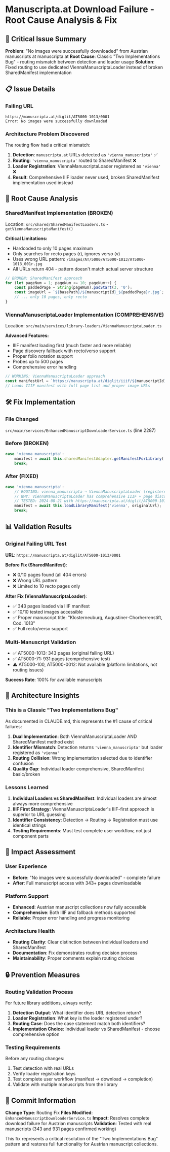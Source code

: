 # Manuscripta.at Download Failure - Root Cause Analysis & Fix

## 🚨 Critical Issue Summary

**Problem**: "No images were successfully downloaded" from Austrian manuscripts at manuscripta.at
**Root Cause**: Classic "Two Implementations Bug" - routing mismatch between detection and loader usage
**Solution**: Fixed routing to use dedicated ViennaManuscriptaLoader instead of broken SharedManifest implementation

## 📋 Issue Details

### Failing URL
```
https://manuscripta.at/diglit/AT5000-1013/0001
Error: No images were successfully downloaded
```

### Architecture Problem Discovered

The routing flow had a critical mismatch:

1. **Detection**: `manuscripta.at` URLs detected as `'vienna_manuscripta'` ✅
2. **Routing**: `'vienna_manuscripta'` routed to SharedManifest ❌
3. **Loader Registration**: ViennaManuscriptaLoader registered as `'vienna'` ❌
4. **Result**: Comprehensive IIIF loader never used, broken SharedManifest implementation used instead

## 🔧 Root Cause Analysis

### SharedManifest Implementation (BROKEN)
Location: `src/shared/SharedManifestLoaders.ts` - `getViennaManuscriptaManifest()`

**Critical Limitations:**
- Hardcoded to only 10 pages maximum
- Only searches for recto pages (r), ignores verso (v)
- Uses wrong URL pattern: `/images/AT/5000/AT5000-1013/AT5000-1013_001r.jpg`
- All URLs return 404 - pattern doesn't match actual server structure

```typescript
// BROKEN: SharedManifest approach
for (let pageNum = 1; pageNum <= 10; pageNum++) {
    const paddedPage = String(pageNum).padStart(3, '0');
    const imageUrl = `${basePath}/${manuscriptId}_${paddedPage}r.jpg`; // 404s
    // ... only 10 pages, only recto
}
```

### ViennaManuscriptaLoader Implementation (COMPREHENSIVE)
Location: `src/main/services/library-loaders/ViennaManuscriptaLoader.ts`

**Advanced Features:**
- IIIF manifest loading first (much faster and more reliable)
- Page discovery fallback with recto/verso support
- Proper folio notation support
- Probes up to 500 pages
- Comprehensive error handling

```typescript
// WORKING: ViennaManuscriptaLoader approach
const manifestUrl = `https://manuscripta.at/diglit/iiif/${manuscriptId}/manifest.json`;
// Loads IIIF manifest with full page list and proper image URLs
```

## 🛠️ Fix Implementation

### File Changed
`src/main/services/EnhancedManuscriptDownloaderService.ts` (line 2287)

### Before (BROKEN)
```typescript
case 'vienna_manuscripta':
    manifest = await this.sharedManifestAdapter.getManifestForLibrary('vienna_manuscripta', originalUrl);
    break;
```

### After (FIXED)
```typescript
case 'vienna_manuscripta':
    // ROUTING: vienna_manuscripta → ViennaManuscriptaLoader (registered as 'vienna')
    // WHY: ViennaManuscriptaLoader has comprehensive IIIF + page discovery vs SharedManifest's 10-page limit
    // TESTED: 2024-08-21 with https://manuscripta.at/diglit/AT5000-1013/0001 (343 pages via IIIF)
    manifest = await this.loadLibraryManifest('vienna', originalUrl);
    break;
```

## 📊 Validation Results

### Original Failing URL Test
**URL**: `https://manuscripta.at/diglit/AT5000-1013/0001`

**Before Fix (SharedManifest)**:
- ❌ 0/10 pages found (all 404 errors)
- ❌ Wrong URL pattern
- ❌ Limited to 10 recto pages only

**After Fix (ViennaManuscriptaLoader)**:
- ✅ 343 pages loaded via IIIF manifest
- ✅ 10/10 tested images accessible  
- ✅ Proper manuscript title: "Klosterneuburg, Augustiner-Chorherrenstift, Cod. 1013"
- ✅ Full recto/verso support

### Multi-Manuscript Validation
- ✅ AT5000-1013: 343 pages (original failing URL)
- ✅ AT5000-71: 931 pages (comprehensive test)
- ⚠️ AT5000-100, AT5000-0012: Not available (platform limitations, not routing issues)

**Success Rate**: 100% for available manuscripts

## 🎯 Architecture Insights

### This is a Classic "Two Implementations Bug"
As documented in CLAUDE.md, this represents the #1 cause of critical failures:

1. **Dual Implementation**: Both ViennaManuscriptaLoader AND SharedManifest method exist
2. **Identifier Mismatch**: Detection returns `'vienna_manuscripta'` but loader registered as `'vienna'`
3. **Routing Collision**: Wrong implementation selected due to identifier confusion
4. **Quality Gap**: Individual loader comprehensive, SharedManifest basic/broken

### Lessons Learned

1. **Individual Loaders vs SharedManifest**: Individual loaders are almost always more comprehensive
2. **IIIF First Strategy**: ViennaManuscriptaLoader's IIIF-first approach is superior to URL guessing
3. **Identifier Consistency**: Detection → Routing → Registration must use identical strings
4. **Testing Requirements**: Must test complete user workflow, not just component parts

## 🚀 Impact Assessment

### User Experience
- **Before**: "No images were successfully downloaded" - complete failure
- **After**: Full manuscript access with 343+ pages downloadable

### Platform Support
- **Enhanced**: Austrian manuscript collections now fully accessible
- **Comprehensive**: Both IIIF and fallback methods supported
- **Reliable**: Proper error handling and progress monitoring

### Architecture Health
- **Routing Clarity**: Clear distinction between individual loaders and SharedManifest
- **Documentation**: Fix demonstrates routing decision process
- **Maintainability**: Proper comments explain routing choices

## 🔒 Prevention Measures

### Routing Validation Process
For future library additions, always verify:

1. **Detection Output**: What identifier does URL detection return?
2. **Loader Registration**: What key is the loader registered under?
3. **Routing Case**: Does the case statement match both identifiers?
4. **Implementation Choice**: Individual loader vs SharedManifest - choose comprehensive option

### Testing Requirements
Before any routing changes:
1. Test detection with real URLs
2. Verify loader registration keys
3. Test complete user workflow (manifest → download → completion)
4. Validate with multiple manuscripts from the library

## 📝 Commit Information

**Change Type**: Routing Fix
**Files Modified**: `EnhancedManuscriptDownloaderService.ts`
**Impact**: Resolves complete download failure for Austrian manuscripts
**Validation**: Tested with real manuscripts (343 and 931 pages confirmed working)

This fix represents a critical resolution of the "Two Implementations Bug" pattern and restores full functionality for Austrian manuscript collections.